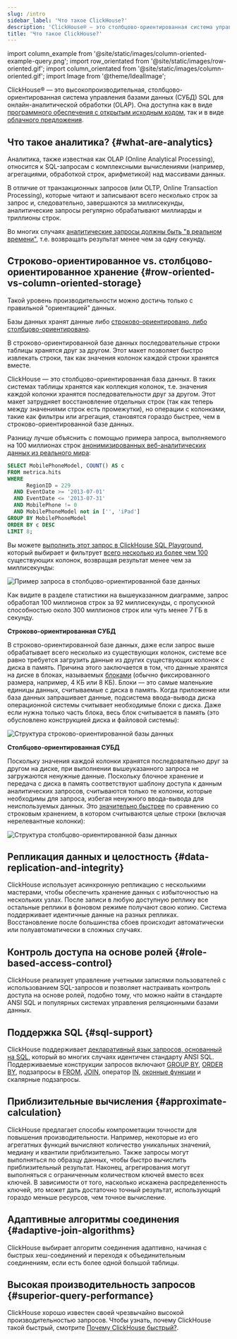 ```yaml
---
slug: /intro
sidebar_label: 'Что такое ClickHouse?'
description: 'ClickHouse® — это столбцово-ориентированная система управления базами данных (СУБД) SQL для онлайн-аналитической обработки (OLAP). Она доступна как в виде программного обеспечения с открытым исходным кодом, так и в облачном предложении.'
title: 'Что такое ClickHouse?'
---
```


import column_example from '@site/static/images/column-oriented-example-query.png';
import row_orientated from '@site/static/images/row-oriented.gif';
import column_orientated from '@site/static/images/column-oriented.gif';
import Image from '@theme/IdealImage';

ClickHouse® — это высокопроизводительная, столбцово-ориентированная система управления базами данных (СУБД) SQL для онлайн-аналитической обработки (OLAP). Она доступна как в виде [программного обеспечения с открытым исходным кодом](https://github.com/ClickHouse/ClickHouse), так и в виде [облачного предложения](https://clickhouse.com/cloud).

## Что такое аналитика? {#what-are-analytics}

Аналитика, также известная как OLAP (Online Analytical Processing), относится к SQL-запросам с комплексными вычислениями (например, агрегациями, обработкой строк, арифметикой) над массивами данных.

В отличие от транзакционных запросов (или OLTP, Online Transaction Processing), которые читают и записывают всего несколько строк за запрос и, следовательно, завершаются за миллисекунды, аналитические запросы регулярно обрабатывают миллиарды и триллионы строк.

Во многих случаях [аналитические запросы должны быть "в реальном времени"](https://clickhouse.com/engineering-resources/what-is-real-time-analytics), т.е. возвращать результат менее чем за одну секунду.

## Строково-ориентированное vs. столбцово-ориентированное хранение {#row-oriented-vs-column-oriented-storage}

Такой уровень производительности можно достичь только с правильной "ориентацией" данных.

Базы данных хранят данные либо [строково-ориентировано, либо столбцово-ориентировано](https://clickhouse.com/engineering-resources/what-is-columnar-database).

В строково-ориентированной базе данных последовательные строки таблицы хранятся друг за другом. Этот макет позволяет быстро извлекать строки, так как значения колонок каждой строки хранятся вместе.

ClickHouse — это столбцово-ориентированная база данных. В таких системах таблицы хранятся как коллекция колонок, т.е. значения каждой колонки хранятся последовательности друг за другом. Этот макет затрудняет восстановление отдельных строк (так как теперь между значениями строк есть промежутки), но операции с колонками, такие как фильтры или агрегация, становятся гораздо быстрее, чем в строково-ориентированной базе данных.

Разницу лучше объяснить с помощью примера запроса, выполняемого на 100 миллионах строк [анонимизированных веб-аналитических данных из реального мира](/getting-started/example-datasets/metrica):

```sql
SELECT MobilePhoneModel, COUNT() AS c
FROM metrica.hits
WHERE
      RegionID = 229
  AND EventDate >= '2013-07-01'
  AND EventDate <= '2013-07-31'
  AND MobilePhone != 0
  AND MobilePhoneModel not in ['', 'iPad']
GROUP BY MobilePhoneModel
ORDER BY c DESC
LIMIT 8;
```

Вы можете [выполнить этот запрос в ClickHouse SQL Playground](https://sql.clickhouse.com?query=U0VMRUNUIE1vYmlsZVBob25lTW9kZWwsIENPVU5UKCkgQVMgYyAKRlJPTSBtZXRyaWNhLmhpdHMgCldIRVJFIAogICAgICBSZWdpb25JRCA9IDIyOSAKICBBTkQgRXZlbnREYXRlID49ICcyMDEzLTA3LTAxJyAKICBBTkQgRXZlbnREYXRlIDw9ICcyMDEzLTA3LTMxJyAKICBBTkQgTW9iaWxlUGhvbmUgIT0gMCAKICBBTkQgTW9iaWxlUGhvbmVNb2RlbCBub3QgaW4gWycnLCAnaVBhZCddIApHUk9VUCBCWSBNb2JpbGVQaG9uZU1vZGVsCk9SREVSIEJZIGMgREVTQyAKTElNSVQgODs&chart=eyJ0eXBlIjoicGllIiwiY29uZmlnIjp7InhheGlzIjoiTW9iaWxlUGhvbmVNb2RlbCIsInlheGlzIjoiYyJ9fQ&run_query=true), который выбирает и фильтрует [всего несколько из более чем 100](https://sql.clickhouse.com/?query=U0VMRUNUIG5hbWUKRlJPTSBzeXN0ZW0uY29sdW1ucwpXSEVSRSBkYXRhYmFzZSA9ICdtZXRyaWNhJyBBTkQgdGFibGUgPSAnaGl0cyc7&tab=results&run_query=true) существующих колонок, возвращая результат менее чем за миллисекунды:

<Image img={column_example} alt="Пример запроса в столбцово-ориентированной базе данных" size="lg"/>

Как видите в разделе статистики на вышеуказанном диаграмме, запрос обработал 100 миллионов строк за 92 миллисекунды, с пропускной способностью около 300 миллионов строк или чуть менее 7 ГБ в секунду.

**Строково-ориентированная СУБД**

В строково-ориентированной базе данных, даже если запрос выше обрабатывает всего несколько из существующих колонок, системе все равно требуется загрузить данные из других существующих колонок с диска в память. Причина этого заключается в том, что данные хранятся на диске в блоках, называемых [блоками](https://en.wikipedia.org/wiki/Block_(data_storage)) (обычно фиксированного размера, например, 4 КБ или 8 КБ). Блоки — это самые маленькие единицы данных, считываемые с диска в память. Когда приложение или база данных запрашивает данные, подсистема ввода-вывода диска операционной системы считывает необходимые блоки с диска. Даже если нужна только часть блока, весь блок считывается в память (это обусловлено конструкцией диска и файловой системы):

<Image img={row_orientated} alt="Структура строково-ориентированной базы данных" size="lg"/>

**Столбцово-ориентированная СУБД**

Поскольку значения каждой колонки хранятся последовательно друг за другом на диске, при выполнении вышеуказанного запроса не загружаются ненужные данные. Поскольку блочное хранение и передача с диска в память соответствуют шаблону доступа к данным аналитических запросов, считываются только те колонки, которые необходимы для запроса, избегая ненужного ввода-вывода для неиспользуемых данных. Это [значительно быстрее](https://benchmark.clickhouse.com/) по сравнению со строковым хранением, в котором считываются целые строки (включая нерелевантные колонки):

<Image img={column_orientated} alt="Структура столбцово-ориентированной базы данных" size="lg"/>

## Репликация данных и целостность {#data-replication-and-integrity}

ClickHouse использует асинхронную репликацию с несколькими мастерами, чтобы обеспечить хранение данных с избыточностью на нескольких узлах. После записи в любую доступную реплику все остальные реплики в фоновом режиме получают свою копию. Система поддерживает идентичные данные на разных репликах. Восстановление после большинства сбоев происходит автоматически или полуавтоматически в сложных случаях.

## Контроль доступа на основе ролей {#role-based-access-control}

ClickHouse реализует управление учетными записями пользователей с использованием SQL-запросов и позволяет настраивать контроль доступа на основе ролей, подобно тому, что можно найти в стандарте ANSI SQL и популярных системах управления реляционными базами данных.

## Поддержка SQL {#sql-support}

ClickHouse поддерживает [декларативный язык запросов, основанный на SQL](/sql-reference), который во многих случаях идентичен стандарту ANSI SQL. Поддерживаемые конструкции запросов включают [GROUP BY](/sql-reference/statements/select/group-by), [ORDER BY](/sql-reference/statements/select/order-by), подзапросы в [FROM](/sql-reference/statements/select/from), [JOIN](/sql-reference/statements/select/join), оператор [IN](/sql-reference/operators/in), [оконные функции](/sql-reference/window-functions) и скалярные подзапросы.

## Приблизительные вычисления {#approximate-calculation}

ClickHouse предлагает способы компрометации точности для повышения производительности. Например, некоторые из его агрегатных функций вычисляют количество уникальных значений, медиану и квантили приблизительно. Также запросы могут выполняться по образцу данных, чтобы быстро вычислить приблизительный результат. Наконец, агрегирования могут выполняться с ограниченным количеством ключей вместо всех ключей. В зависимости от того, насколько искажена распределенность ключей, это может дать достаточно точный результат, использующий гораздо меньше ресурсов, чем точное вычисление.

## Адаптивные алгоритмы соединения {#adaptive-join-algorithms}

ClickHouse выбирает алгоритм соединения адаптивно, начиная с быстрых хеш-соединений и переходя к объединительным соединениям, если есть более одной большой таблицы.

## Высокая производительность запросов {#superior-query-performance}

ClickHouse хорошо известен своей чрезвычайно высокой производительностью запросов. Чтобы узнать, почему ClickHouse такой быстрый, смотрите [Почему ClickHouse быстрый?](/concepts/why-clickhouse-is-so-fast.md).
